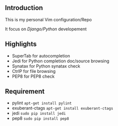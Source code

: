 ## Introduction
This is my personal Vim configuration/Repo

It focus on *Django/Python* developement

## Highlights
+ SuperTab for autocompletion
+ Jedi for Python completion doc/source browsing
+ Synatax for Python synatax check
+ CtrlP for file browsing
+ PEP8 for PEP8 check

## Requirement
+ pylint
        ```apt-get install pylint```
+ exuberant-ctags
        ```apt-get install exuberant-ctags```
+ jedi
        ```sudo pip install jedi```
+ pep8
        ```sudo pip install pep8```
